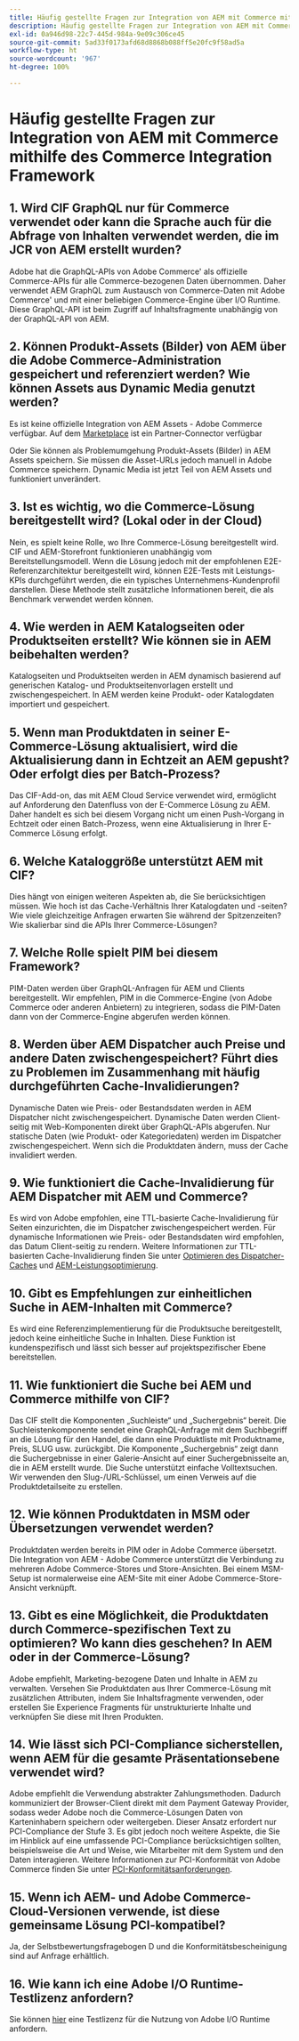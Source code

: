```yaml
---
title: Häufig gestellte Fragen zur Integration von AEM mit Commerce mithilfe des Commerce Integration Framework
description: Häufig gestellte Fragen zur Integration von AEM mit Commerce mithilfe des Commerce Integration Framework
exl-id: 0a946d98-22c7-445d-984a-9e09c306ce45
source-git-commit: 5ad33f0173afd68d8868b088ff5e20fc9f58ad5a
workflow-type: ht
source-wordcount: '967'
ht-degree: 100%

---
```


# Häufig gestellte Fragen zur Integration von AEM mit Commerce mithilfe des Commerce Integration Framework

## 1. Wird CIF GraphQL nur für Commerce verwendet oder kann die Sprache auch für die Abfrage von Inhalten verwendet werden, die im JCR von AEM erstellt wurden?

Adobe hat die GraphQL-APIs von Adobe Commerce&#39; als offizielle Commerce-APIs für alle Commerce-bezogenen Daten übernommen. Daher verwendet AEM GraphQL zum Austausch von Commerce-Daten mit Adobe Commerce&#39; und mit einer beliebigen Commerce-Engine über I/O Runtime. Diese GraphQL-API ist beim Zugriff auf Inhaltsfragmente unabhängig von der GraphQL-API von AEM.

## 2. Können Produkt-Assets (Bilder) von AEM über die Adobe Commerce-Administration gespeichert und referenziert werden? Wie können Assets aus Dynamic Media genutzt werden?

Es ist keine offizielle Integration von AEM Assets - Adobe Commerce verfügbar. Auf dem [Marketplace](https://marketplace.magento.com) ist ein Partner-Connector verfügbar <!-- THIS IS THE OLD URL THAT WAS USED. IT WAS 404 (https://marketplace.magento.com/bounteous-dam.html) -->

Oder Sie können als Problemumgehung Produkt-Assets (Bilder) in AEM Assets speichern. Sie müssen die Asset-URLs jedoch manuell in Adobe Commerce speichern. Dynamic Media ist jetzt Teil von AEM Assets und funktioniert unverändert.

## 3. Ist es wichtig, wo die Commerce-Lösung bereitgestellt wird? (Lokal oder in der Cloud)

Nein, es spielt keine Rolle, wo Ihre Commerce-Lösung bereitgestellt wird. CIF und AEM-Storefront funktionieren unabhängig vom Bereitstellungsmodell. Wenn die Lösung jedoch mit der empfohlenen E2E-Referenzarchitektur bereitgestellt wird, können E2E-Tests mit Leistungs-KPIs durchgeführt werden, die ein typisches Unternehmens-Kundenprofil darstellen. Diese Methode stellt zusätzliche Informationen bereit, die als Benchmark verwendet werden können.

## 4. Wie werden in AEM Katalogseiten oder Produktseiten erstellt? Wie können sie in AEM beibehalten werden?

Katalogseiten und Produktseiten werden in AEM dynamisch basierend auf generischen Katalog- und Produktseitenvorlagen erstellt und zwischengespeichert. In AEM werden keine Produkt- oder Katalogdaten importiert und gespeichert.

## 5. Wenn man Produktdaten in seiner E-Commerce-Lösung aktualisiert, wird die Aktualisierung dann in Echtzeit an AEM gepusht? Oder erfolgt dies per Batch-Prozess?

Das CIF-Add-on, das mit AEM Cloud Service verwendet wird, ermöglicht auf Anforderung den Datenfluss von der E-Commerce Lösung zu AEM. Daher handelt es sich bei diesem Vorgang nicht um einen Push-Vorgang in Echtzeit oder einen Batch-Prozess, wenn eine Aktualisierung in Ihrer E-Commerce Lösung erfolgt.

## 6. Welche Kataloggröße unterstützt AEM mit CIF?

Dies hängt von einigen weiteren Aspekten ab, die Sie berücksichtigen müssen. Wie hoch ist das Cache-Verhältnis Ihrer Katalogdaten und -seiten? Wie viele gleichzeitige Anfragen erwarten Sie während der Spitzenzeiten? Wie skalierbar sind die APIs Ihrer Commerce-Lösungen?

## 7. Welche Rolle spielt PIM bei diesem Framework?

PIM-Daten werden über GraphQL-Anfragen für AEM und Clients bereitgestellt. Wir empfehlen, PIM in die Commerce-Engine (von Adobe Commerce oder anderen Anbietern) zu integrieren, sodass die PIM-Daten dann von der Commerce-Engine abgerufen werden können.

## 8. Werden über AEM Dispatcher auch Preise und andere Daten zwischengespeichert? Führt dies zu Problemen im Zusammenhang mit häufig durchgeführten Cache-Invalidierungen?

Dynamische Daten wie Preis- oder Bestandsdaten werden in AEM Dispatcher nicht zwischengespeichert. Dynamische Daten werden Client-seitig mit Web-Komponenten direkt über GraphQL-APIs abgerufen. Nur statische Daten (wie Produkt- oder Kategoriedaten) werden im Dispatcher zwischengespeichert. Wenn sich die Produktdaten ändern, muss der Cache invalidiert werden.

## 9. Wie funktioniert die Cache-Invalidierung für AEM Dispatcher mit AEM und Commerce?

Es wird von Adobe empfohlen, eine TTL-basierte Cache-Invalidierung für Seiten einzurichten, die im Dispatcher zwischengespeichert werden. Für dynamische Informationen wie Preis- oder Bestandsdaten wird empfohlen, das Datum Client-seitig zu rendern. Weitere Informationen zur TTL-basierten Cache-Invalidierung finden Sie unter [Optimieren des Dispatcher-Caches](https://experienceleague.adobe.com/docs/experience-cloud-kcs/kbarticles/KA-17458.html?lang=de) und [AEM-Leistungsoptimierung](https://experienceleague.adobe.com/docs/commerce-operations/deliver-commerce-at-scale/performance.html?lang=de).

## 10. Gibt es Empfehlungen zur einheitlichen Suche in AEM-Inhalten mit Commerce?

Es wird eine Referenzimplementierung für die Produktsuche bereitgestellt, jedoch keine einheitliche Suche in Inhalten. Diese Funktion ist kundenspezifisch und lässt sich besser auf projektspezifischer Ebene bereitstellen.

## 11. Wie funktioniert die Suche bei AEM und Commerce mithilfe von CIF?

Das CIF stellt die Komponenten „Suchleiste“ und „Suchergebnis“ bereit. Die Suchleistenkomponente sendet eine GraphQL-Anfrage mit dem Suchbegriff an die Lösung für den Handel, die dann eine Produktliste mit Produktname, Preis, SLUG usw. zurückgibt. Die Komponente „Suchergebnis“ zeigt dann die Suchergebnisse in einer Galerie-Ansicht auf einer Suchergebnisseite an, die in AEM erstellt wurde. Die Suche unterstützt einfache Volltextsuchen. Wir verwenden den Slug-/URL-Schlüssel, um einen Verweis auf die Produktdetailseite zu erstellen.

## 12. Wie können Produktdaten in MSM oder Übersetzungen verwendet werden?

Produktdaten werden bereits in PIM oder in Adobe Commerce übersetzt. Die Integration von AEM - Adobe Commerce unterstützt die Verbindung zu mehreren Adobe Commerce-Stores und Store-Ansichten. Bei einem MSM-Setup ist normalerweise eine AEM-Site mit einer Adobe Commerce-Store-Ansicht verknüpft.

## 13. Gibt es eine Möglichkeit, die Produktdaten durch Commerce-spezifischen Text zu optimieren? Wo kann dies geschehen? In AEM oder in der Commerce-Lösung?

Adobe empfiehlt, Marketing-bezogene Daten und Inhalte in AEM zu verwalten. Versehen Sie Produktdaten aus Ihrer Commerce-Lösung mit zusätzlichen Attributen, indem Sie Inhaltsfragmente verwenden, oder erstellen Sie Experience Fragments für unstrukturierte Inhalte und verknüpfen Sie diese mit Ihren Produkten.

## 14. Wie lässt sich PCI-Compliance sicherstellen, wenn AEM für die gesamte Präsentationsebene verwendet wird?

Adobe empfiehlt die Verwendung abstrakter Zahlungsmethoden. Dadurch kommuniziert der Browser-Client direkt mit dem Payment Gateway Provider, sodass weder Adobe noch die Commerce-Lösungen Daten von Karteninhabern speichern oder weitergeben. Dieser Ansatz erfordert nur PCI-Compliance der Stufe 3. Es gibt jedoch noch weitere Aspekte, die Sie im Hinblick auf eine umfassende PCI-Compliance berücksichtigen sollten, beispielsweise die Art und Weise, wie Mitarbeiter mit dem System und den Daten interagieren. Weitere Informationen zur PCI-Konformität von Adobe Commerce finden Sie unter [PCI-Konformitätsanforderungen](https://business.adobe.com/de/products/magento/pci-compliance.html).

## 15. Wenn ich AEM- und Adobe Commerce-Cloud-Versionen verwende, ist diese gemeinsame Lösung PCI-kompatibel?

Ja, der Selbstbewertungsfragebogen D und die Konformitätsbescheinigung sind auf Anfrage erhältlich.

## 16. Wie kann ich eine Adobe I/O Runtime-Testlizenz anfordern?

Sie können [hier](https://developer.adobe.com/app-builder/trial/) eine Testlizenz für die Nutzung von Adobe I/O Runtime anfordern.
